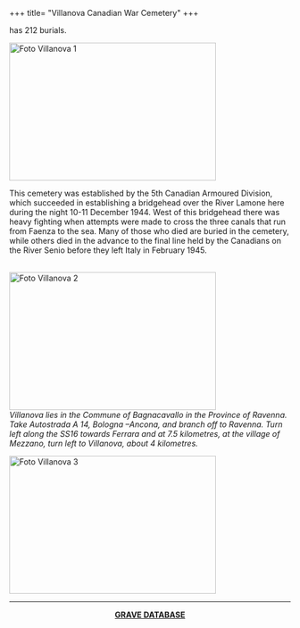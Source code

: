 +++
title= "Villanova Canadian War Cemetery"
+++

has 212 burials.


<a href="/images/files/Cimitero di villanova 1.jpg" target=_blank><img src="/images/files/Cimitero di villanova 1.jpg" alt="Foto Villanova 1" width="370" height="247"></a>
<br>

This cemetery was established by the 5th Canadian Armoured Division, which succeeded in establishing a bridgehead over the River Lamone here during the night 10-11 December 1944.
West of this bridgehead there was heavy fighting when attempts were made to cross the three canals that run from Faenza to the sea. Many of those who died are buried in the cemetery, while others died in the advance to the final line held by the Canadians on the River Senio before they left Italy in February 1945.


<br>
<a href="/images/files/Cimitero di villanova 2.jpg"  target=_blank><img src="/images/files/Cimitero di villanova 2.jpg" alt="Foto Villanova 2" width="370" height="247"></a>
<br>
<i>Villanova lies in the Commune of Bagnacavallo in the Province of Ravenna.
Take Autostrada A 14, Bologna –Ancona, and branch off to Ravenna. Turn left along the SS16 towards Ferrara and at 7.5 kilometres, at the village of Mezzano, turn left to Villanova, about 4 kilometres.</i>

<a href="/images/files/Cimitero di villanova 3.jpg"  target=_blank><img src="/images/files/Cimitero di villanova 3.jpg" alt="Foto Villanova 3" width="370" height="247"></a><br>
<hr>
<center><b><a href="/docs/Villanova.pdf" > GRAVE DATABASE </a></b>
